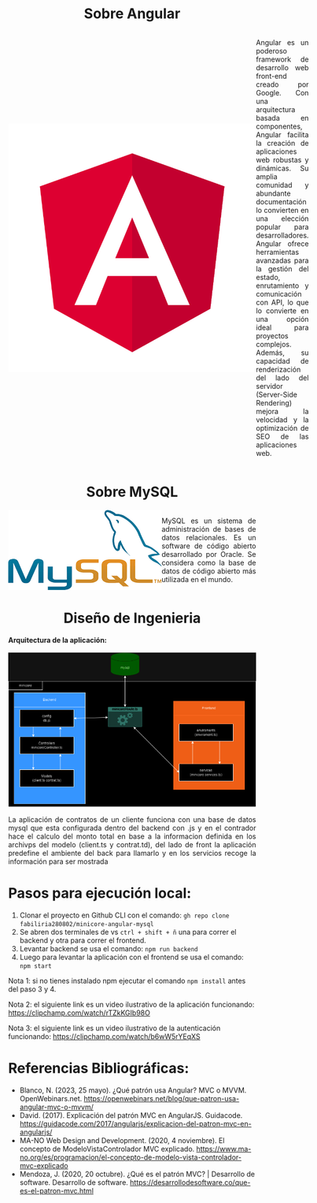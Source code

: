 <h1 align="center"> Sobre Angular </h1>
<div style="display: flex; align-items: center;">
<img src="./minicore-angular-mysql/Frontend/src/assets/readme-images/Angular.png" />
<p align="justify"> Angular es un poderoso framework de desarrollo web front-end creado por Google. Con una arquitectura basada en componentes, Angular facilita la creación de aplicaciones web robustas y dinámicas. Su amplia comunidad y abundante documentación lo convierten en una elección popular para desarrolladores. Angular ofrece herramientas avanzadas para la gestión del estado, enrutamiento y comunicación con API, lo que lo convierte en una opción ideal para proyectos complejos. Además, su capacidad de renderización del lado del servidor (Server-Side Rendering) mejora la velocidad y la optimización de SEO de las aplicaciones web.</p>
</div>

<h1 align="center"> Sobre MySQL </h1>
<div style="display: flex; align-items: center;">
<img src="./minicore-angular-mysql/Frontend/src/assets/readme-images/mysql-logo.png" />
<p align="justify">MySQL es un sistema de administración de bases de datos relacionales. Es un software de código abierto desarrollado por Oracle. Se considera como la base de datos de código abierto más utilizada en el mundo.</p>
</div>

<h1 align="center"> Diseño de Ingenieria </h1>
<div>
<b>Arquitectura de la aplicación:</b><br/><br/>
<img src="./minicore-angular-mysql/Frontend/src/assets/readme-images/arquitectura.png" /><br/>
<p align="justify">La aplicación de contratos de un cliente funciona con una base de datos mysql que esta configurada dentro del backend con .js y en el contrador hace el calculo del monto total en base a la informacion definida en los archivps del modelo (client.ts y contrat.td), del lado de front la aplicación predefine el ambiente del back para llamarlo y en los servicios recoge la información para ser mostrada
</p>
</div>

# Pasos para ejecución local:
1. Clonar el proyecto en Github CLI con el comando: ```gh repo clone fabiliria280802/minicore-angular-mysql```
2. Se abren dos terminales de vs ```ctrl + shift + ñ``` una para correr el backend y otra para correr el frontend.
3. Levantar backend se usa el comando: ```npm run backend```
4. Luego para levantar la aplicación con el frontend se usa el comando: ```npm start```

Nota 1: si no tienes instalado npm ejecutar el comando ```npm install``` antes del paso 3 y 4.

Nota 2: el siguiente link es un video ilustrativo de la aplicación funcionando: https://clipchamp.com/watch/rTZkKGIb98O

Nota 3: el siguiente link es un video ilustrativo de la autenticación funcionando: https://clipchamp.com/watch/b6wW5rYEqXS

<h1 align="left"> Referencias Bibliográficas: </h1>

- Blanco, N. (2023, 25 mayo). ¿Qué patrón usa Angular? MVC o MVVM. OpenWebinars.net. https://openwebinars.net/blog/que-patron-usa-angular-mvc-o-mvvm/
- David. (2017). Explicación del patrón MVC en AngularJS. Guidacode. https://guidacode.com/2017/angularjs/explicacion-del-patron-mvc-en-angularjs/
- MA-NO Web Design and Development. (2020, 4 noviembre). El concepto de ModeloVistaControlador MVC explicado. https://www.ma-no.org/es/programacion/el-concepto-de-modelo-vista-controlador-mvc-explicado
- Mendoza, J. (2020, 20 octubre). ¿Qué es el patrón MVC? | Desarrollo de software. Desarrollo de software. https://desarrollodesoftware.co/que-es-el-patron-mvc.html
